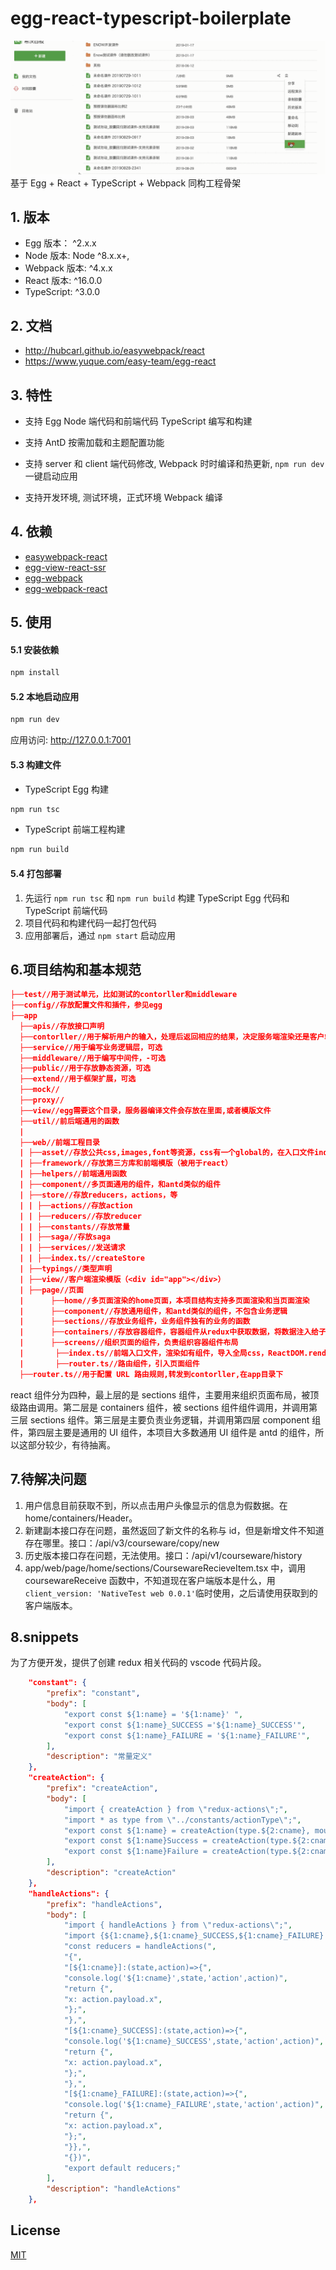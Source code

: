# egg-react-typescript-boilerplate
![](https://raw.githubusercontent.com/JINxo-geek/picpepo/master/enowCloud.gif)
基于 Egg + React + TypeScript + Webpack 同构工程骨架

## 1. 版本

- Egg 版本： ^2.x.x
- Node 版本: Node ^8.x.x+,
- Webpack 版本: ^4.x.x
- React 版本: ^16.0.0
- TypeScript: ^3.0.0

## 2. 文档

- http://hubcarl.github.io/easywebpack/react
- https://www.yuque.com/easy-team/egg-react

## 3. 特性

- 支持 Egg Node 端代码和前端代码 TypeScript 编写和构建

- 支持 AntD 按需加载和主题配置功能

- 支持 server 和 client 端代码修改, Webpack 时时编译和热更新, `npm run dev` 一键启动应用

- 支持开发环境, 测试环境，正式环境 Webpack 编译

## 4. 依赖

- [easywebpack-react](https://github.com/hubcarl/easywebpack)
- [egg-view-react-ssr](https://github.com/hubcarl/egg-view-react-ssr)
- [egg-webpack](https://github.com/hubcarl/egg-webpack)
- [egg-webpack-react](https://github.com/hubcarl/egg-webpack-react)

## 5. 使用

#### 5.1 安装依赖

```bash
npm install
```

#### 5.2 本地启动应用

```bash
npm run dev
```

应用访问: http://127.0.0.1:7001

#### 5.3 构建文件

- TypeScript Egg 构建

```bash
npm run tsc
```

- TypeScript 前端工程构建

```bash
npm run build
```

#### 5.4 打包部署

1. 先运行 `npm run tsc` 和 `npm run build` 构建 TypeScript Egg 代码和 TypeScript 前端代码
2. 项目代码和构建代码一起打包代码
3. 应用部署后，通过 `npm start` 启动应用

## 6.项目结构和基本规范

```json
├──test//用于测试单元，比如测试的contorller和middleware
├──config//存放配置文件和插件，参见egg
├──app
  ├──apis//存放接口声明
  ├──contorller//用于解析用户的输入，处理后返回相应的结果，决定服务端渲染还是客户端渲染
  ├──service//用于编写业务逻辑层，可选
  ├──middleware//用于编写中间件，-可选
  ├──public//用于存放静态资源，可选
  ├──extend//用于框架扩展，可选
  ├──mock//
  ├──proxy//
  ├──view//egg需要这个目录，服务器编译文件会存放在里面,或者模版文件
  ├──util//前后端通用的函数
  |
  ├──web//前端工程目录
  | ├──asset//存放公共css,images,font等资源，css有一个global的，在入口文件index.ts中导入
  | ├──framework//存放第三方库和前端模版（被用于react）
  | ├──helpers//前端通用函数
  | ├──component//多页面通用的组件，和antd类似的组件
  | ├──store//存放reducers，actions，等
  | | ├──actions//存放action
  | | ├──reducers//存放reducer
  | | ├──constants//存放常量
  | | ├──saga//存放saga
  | | ├──services//发送请求
  | | ├──index.ts//createStore
  | ├──typings//类型声明
  | ├──view//客户端渲染模版（<div id="app"></div>）
  | ├──page//页面
  |      ├──home//多页面渲染的home页面，本项目结构支持多页面渲染和当页面渲染
  |      ├──component//存放通用组件，和antd类似的组件，不包含业务逻辑
  |      ├──sections//存放业务组件，业务组件独有的业务的函数
  |      ├──containers//存放容器组件，容器组件从redux中获取数据，将数据注入给子组件业务组件中，存放子业务共用的业务函数
  |      ├──screens//组织页面的组件，负责组织容器组件布局
  |       ├──index.ts//前端入口文件，渲染如有组件，导入全局css，ReactDOM.render(),webpack中配置的入口
  |       ├──router.ts//路由组件，引入页面组件
  ├──router.ts//用于配置 URL 路由规则,转发到contorller,在app目录下

```

react 组件分为四种，最上层的是 sections 组件，主要用来组织页面布局，被顶级路由调用。第二层是 containers 组件，被 sections 组件组件调用，并调用第三层 sections 组件。第三层是主要负责业务逻辑，并调用第四层 component 组件，第四层主要是通用的 UI 组件，本项目大多数通用 UI 组件是 antd 的组件，所以这部分较少，有待抽离。

## 7.待解决问题

1. 用户信息目前获取不到，所以点击用户头像显示的信息为假数据。在 home/containers/Header。
2. 新建副本接口存在问题，虽然返回了新文件的名称与 id，但是新增文件不知道存在哪里。接口：/api/v3/courseware/copy/new
3. 历史版本接口存在问题，无法使用。接口：/api/v1/courseware/history
4. app/web/page/home/sections/CoursewareRecieveItem.tsx 中，调用 coursewareReceive 函数中，不知道现在客户端版本是什么，用 `client_version: 'NativeTest web 0.0.1'`临时使用，之后请使用获取到的客户端版本。

## 8.snippets

为了方便开发，提供了创建 redux 相关代码的 vscode 代码片段。

```json
	"constant": {
		"prefix": "constant",
		"body": [
			"export const ${1:name} = '${1:name}' ",
			"export const ${1:name}_SUCCESS ='${1:name}_SUCCESS'",
			"export const ${1:name}_FAILURE = '${1:name}_FAILURE'",
		],
		"description": "常量定义"
	},
	"createAction": {
		"prefix": "createAction",
		"body": [
			"import { createAction } from \"redux-actions\";",
			"import * as type from \"../constants/actionType\";",
			"export const ${1:name} = createAction(type.${2:cname}, mount => mount);",
			"export const ${1:name}Success = createAction(type.${2:cname}_SUCCESS, mount => mount);",
			"export const ${1:name}Failure = createAction(type.${2:cname}_FAILURE, mount => mount);",
		],
		"description": "createAction"
	},
	"handleActions": {
		"prefix": "handleActions",
		"body": [
			"import { handleActions } from \"redux-actions\";",
			"import {${1:cname},${1:cname}_SUCCESS,${1:cname}_FAILURE} from \"../constants/actionType\";",
			"const reducers = handleActions(",
			"{",
			"[${1:cname}]:(state,action)=>{",
			"console.log('${1:cname}',state,'action',action)",
			"return {",
			"x: action.payload.x",
			"};",
			"},",
			"[${1:cname}_SUCCESS]:(state,action)=>{",
			"console.log('${1:cname}_SUCCESS',state,'action',action)",
			"return {",
			"x: action.payload.x",
			"};",
			"},",
			"[${1:cname}_FAILURE]:(state,action)=>{",
			"console.log('${1:cname}_FAILURE',state,'action',action)",
			"return {",
			"x: action.payload.x",
			"};",
			"}},",
			"{})",
			"export default reducers;"
		],
		"description": "handleActions"
	},


```

## License

[MIT](LICENSE)
